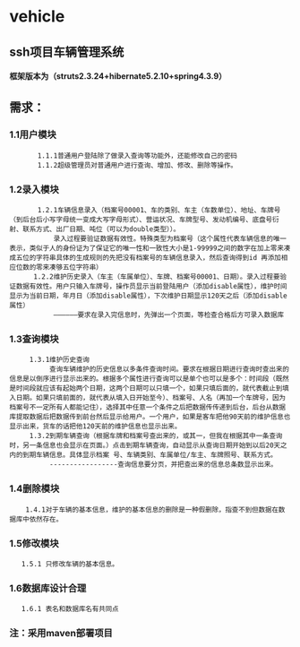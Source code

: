 # vehicle
## ssh项目车辆管理系统        
  #### 框架版本为（struts2.3.24+hibernate5.2.10+spring4.3.9） 
   ## 需求：
     
   ### 1.1用户模块
           1.1.1普通用户登陆除了做录入查询等功能外，还能修改自己的密码 
           1.1.2超级管理员对普通用户进行查询、增加、修改、删除等操作。
   ### 1.2录入模块
           1.2.1车辆信息录入（档案号00001、车的类别、车主（车数单位）、地址、车牌号（到后台后小写字母统一变成大写字母形式）、营运状况、车牌型号、发动机编号、底盘号衍射、联系方式、出厂日期、吨位（可以为double类型））。
               录入过程要验证数据有效性。特殊类型为档案号（这个属性代表车辆信息的唯一表示，类似于人的身份证为了保证它的唯一性和一致性大小是1-99999之间的数字在加上零来凑成五位的字符串具体的生成规则的先把没有档案号的车辆信息录入，然后查询得到id 再添加相应位数的零来凑够五位字符串）
          1.2.2维护历史录入（车主（车属单位）、车牌、档案号00001、日期）。录入过程要验证数据有效性。用户只输入车牌号，操作员显示当前登陆用户（添加disable属性），维护时间显示为当前日期，年月日（添加disable属性），下次维护日期显示120天之后（添加disable属性）
               ——————要求在录入完信息时，先弹出一个页面，等检查合格后方可录入数据库
   ### 1.3查询模块
         1.3.1维护历史查询
              查询车辆维护的历史信息以多条件查询时间。要求在根据日期进行查询时查出来的信息是以倒序进行显示出来的。根据多个属性进行查询可以是单个也可以是多个：时间段（既然是时间段就应该有起始两个日期，这两个日期可以只填一个，如果只填后面的，就代表截止到填入日期。如果只填前面的，就代表从填入日开始至今）、档案号、人名（再加一个车牌号，因为档案号不一定所有人都能记住），选择其中任意一个条件之后把数据传传递到后台，后台从数据库提取数据后把数据传到前台然后显示给用户。一个用户，如果是客车把他90天前的维护信息也显示出来，货车的话把他120天前的维护信息也显示出来。
         1.3.2到期车辆查询（根据车牌和档案号查出来的，或其一，但我在根据其中一条查询时，另一条信息也会显示在页面。）点击到期车辆查询，自动显示从查询日期开始到以后20天之内的到期车辆信息。具体显示档案 号、车辆类别、车属单位/车主、车牌照号、联系方式。
              -----------------查询信息要分页，并把查出来的信息总条数显示出来。
   ### 1.4删除模块
        1.4.1对于车辆的基本信息，维护的基本信息的删除是一种假删除，指查不到但数据在数据库中依然存在。
   ### 1.5修改模块
       1.5.1 只修改车辆的基本信息。
   ### 1.6数据库设计合理
       1.6.1 表名和数据库名有共同点
  ### 注：采用maven部署项目     

